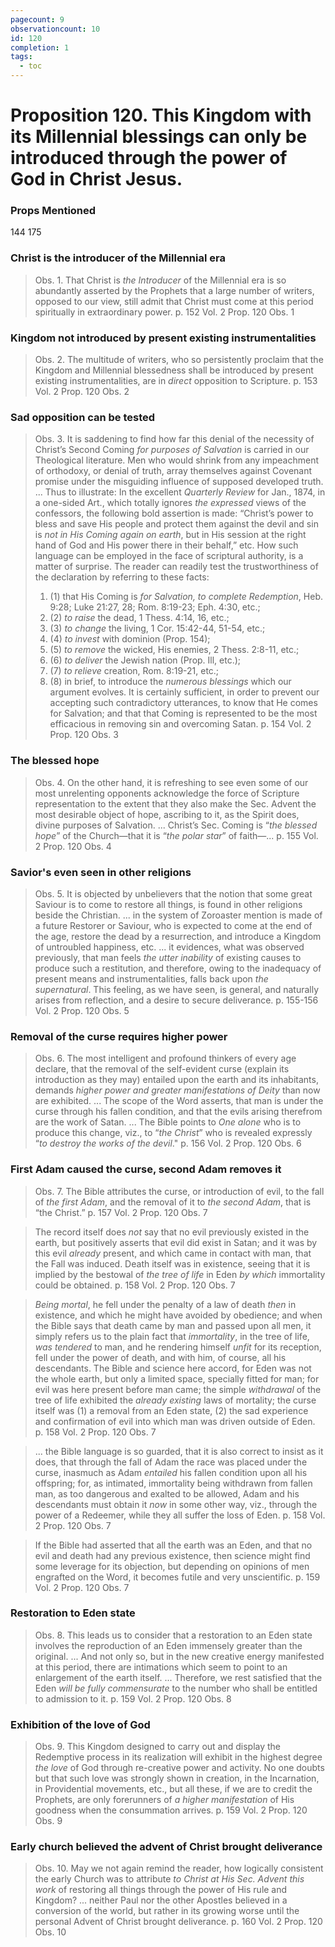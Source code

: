 ```yaml
---
pagecount: 9
observationcount: 10
id: 120
completion: 1
tags:
  - toc
---
```

# Proposition 120. This Kingdom with its Millennial blessings can only be introduced through the power of God in Christ Jesus.

### Props Mentioned
144 175 
### Christ is the introducer of the Millennial era
>Obs. 1. That Christ is *the Introducer* of the Millennial era is so abundantly asserted by the Prophets that a large number of writers, opposed to our view, still admit that Christ must come at this period spiritually in extraordinary power.
>p. 152 Vol. 2 Prop. 120 Obs. 1
### Kingdom not introduced by present existing instrumentalities
>Obs. 2. The multitude of writers, who so persistently proclaim that the Kingdom and Millennial blessedness shall be introduced by present existing instrumentalities, are in *direct* opposition to Scripture.
>p. 153 Vol. 2 Prop. 120 Obs. 2
### Sad opposition can be tested
>Obs. 3. It is saddening to find how far this denial of the necessity of Christ’s Second Coming *for purposes of Salvation* is carried in our Theological literature. Men who would shrink from any impeachment of orthodoxy, or denial of truth, array themselves against Covenant promise under the misguiding influence of supposed developed truth.
>...
>Thus to illustrate: In the excellent *Quarterly Review* for Jan., 1874, in a one-sided Art., which totally ignores *the expressed* views of the confessors, the following bold assertion is made: “Christ’s power to bless and save His people and protect them against the devil and sin is *not in His Coming again on earth*, but in His session at the right hand of God and His power there in their behalf,” etc. How such language can be employed in the face of scriptural authority, is a matter of surprise. The reader can readily test the trustworthiness of the declaration by referring to these facts: 
>1. (1) that His Coming is *for Salvation, to complete Redemption*, Heb. 9:28; Luke 21:27, 28; Rom. 8:19-23; Eph. 4:30, etc.; 
>2. (2) *to raise* the dead, 1 Thess. 4:14, 16, etc.; 
>3. (3) *to change* the living, 1 Cor. 15:42-44, 51-54, etc.; 
>4. (4) *to invest* with dominion (Prop. 154); 
>5. (5) *to remove* the wicked, His enemies, 2 Thess. 2:8-11, etc.; 
>6. (6) *to deliver* the Jewish nation (Prop. Ill, etc.); 
>7. (7) *to relieve* creation, Rom. 8:19-21, etc.; 
>8. (8) in brief, to introduce the *numerous blessings* which our argument evolves.
>It is certainly sufficient, in order to prevent our accepting such contradictory utterances, to know that He comes for Salvation; and that that Coming is represented to be the most efficacious in removing sin and overcoming Satan.
>p. 154 Vol. 2 Prop. 120 Obs. 3
### The blessed hope
>Obs. 4. On the other hand, it is refreshing to see even some of our most unrelenting opponents acknowledge the force of Scripture representation to the extent that they also make the Sec. Advent the most desirable object of hope, ascribing to it, as the Spirit does, divine purposes of Salvation.
>...
>Christ’s Sec. Coming is “*the blessed hope*” of the Church—that it is “*the polar star*” of faith—...
>p. 155 Vol. 2 Prop. 120 Obs. 4
### Savior's even seen in other religions
>Obs. 5. It is objected by unbelievers that the notion that some great Saviour is to come to restore all things, is found in other religions beside the Christian.
>... in the system of Zoroaster mention is made of a future Restorer or Saviour, who is expected to come at the end of the age, restore the dead by a resurrection, and introduce a Kingdom of untroubled happiness, etc.
>... it evidences, what was observed previously, that man feels *the utter inability* of existing causes to produce such a restitution, and therefore, owing to the inadequacy of present means and instrumentalities, falls back upon *the supernatural*. This feeling, as we have seen, is general, and naturally arises from reflection, and a desire to secure deliverance.
>p. 155-156 Vol. 2 Prop. 120 Obs. 5
### Removal of the curse requires higher power
>Obs. 6. The most intelligent and profound thinkers of every age declare, that the removal of the self-evident curse (explain its introduction as they may) entailed upon the earth and its inhabitants, demands *higher power and greater manifestations of Deity* than now are exhibited.
>...
>The scope of the Word asserts, that man is under the curse through his fallen condition, and that the evils arising therefrom are the work of Satan.
>...
>The Bible points to *One alone* who is to produce this change, viz., to “*the Christ*” who is revealed expressly “*to destroy the works of the devil*."
>p. 156 Vol. 2 Prop. 120 Obs. 6
### First Adam caused the curse, second Adam removes it
>Obs. 7. The Bible attributes the curse, or introduction of evil, to the fall of *the first Adam*, and the removal of it to *the second Adam*, that is “the Christ.”
>p. 157 Vol. 2 Prop. 120 Obs. 7

>The record itself does *not* say that no evil previously existed in the earth, but positively asserts that evil did exist in Satan; and it was by this evil *already* present, and which came in contact with man, that the Fall was induced. Death itself was in existence, seeing that it is implied by the bestowal of *the tree of life* in Eden *by which* immortality could be obtained.
>p. 158 Vol. 2 Prop. 120 Obs. 7

>*Being mortal*, he fell under the penalty of a law of death *then* in existence, and which he might have avoided by obedience; and when the Bible says that death came by man and passed upon all men, it simply refers us to the plain fact that *immortality*, in the tree of life, *was tendered* to man, and he rendering himself *unfit* for its reception, fell under the power of death, and with him, of course, all his descendants. The Bible and science here accord, for Eden was not the whole earth, but only a limited space, specially fitted for man; for evil was here present before man came; the simple *withdrawal* of the tree of life exhibited the *already existing* laws of mortality; the curse itself was (1) a removal from an Eden state, (2) the sad experience and confirmation of evil into which man was driven outside of Eden.
>p. 158 Vol. 2 Prop. 120 Obs. 7

>... the Bible language is so guarded, that it is also correct to insist as it does, that through the fall of Adam the race was placed under the curse, inasmuch as Adam *entailed* his fallen condition upon all his offspring; for, as intimated, immortality being withdrawn from fallen man, as too dangerous and exalted to be allowed, Adam and his descendants must obtain it *now* in some other way, viz., through the power of a Redeemer, while they all suffer the loss of Eden.
>p. 158 Vol. 2 Prop. 120 Obs. 7

>If the Bible had asserted that all the earth was an Eden, and that no evil and death had any previous existence, then science might find some leverage for its objection, but depending on opinions of men engrafted on the Word, it becomes futile and very unscientific.
>p. 159 Vol. 2 Prop. 120 Obs. 7
### Restoration to Eden state
>Obs. 8. This leads us to consider that a restoration to an Eden state involves the reproduction of an Eden immensely greater than the original.
>...
>And not only so, but in the new creative energy manifested at this period, there are intimations which seem to point to an enlargement of the earth itself.
>...
>Therefore, we rest satisfied that the Eden *will be fully commensurate* to the number who shall be entitled to admission to it.
>p. 159 Vol. 2 Prop. 120 Obs. 8
### Exhibition of the love of God
>Obs. 9. This Kingdom designed to carry out and display the Redemptive process in its realization will exhibit in the highest degree *the love* of God through re-creative power and activity. No one doubts but that such love was strongly shown in creation, in the Incarnation, in Providential movements, etc., but all these, if we are to credit the Prophets, are only forerunners of *a higher manifestation* of His goodness when the consummation arrives.
>p. 159 Vol. 2 Prop. 120 Obs. 9
### Early church believed the advent of Christ brought deliverance
>Obs. 10. May we not again remind the reader, how logically consistent the early Church was to attribute *to Christ at His Sec. Advent this work* of restoring all things through the power of His rule and Kingdom?
>...
>neither Paul nor the other Apostles believed in a conversion of the world, but rather in its growing worse until the personal Advent of Christ brought deliverance.
>p. 160 Vol. 2 Prop. 120 Obs. 10






